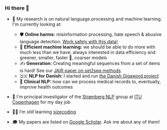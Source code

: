 ### Hi there 👋


- 🔭 My research is on natural language processing and machine learning. I'm currently looking at:
  - 🛡️ **Online harms:** misinformation processing, hate speech & abusive language detection. [Work safely with this data!](https://arxiv.org/abs/2204.14256)
  - 🌱 **Efficient machine learning:** we should be able to do more with much less than we have; always interested in data efficiency and greener, smaller, faster 🚀, coarser models
  - ✍️ **Generation:** Creating meaningful sequences from a set of items is hard! See our [JAIR paper on set2seq methods](https://dl.acm.org/doi/pdf/10.1613/jair.1.12839)
  - 🇩🇰 **NLP for Danish:** I started and run [the Danish Gigaword project](https://gigaword.dk)
  - 🥼 **Clinical NLP:** how can we process medical records to, eventually, improve health outcomes

- 🏢 I'm principal investigator of the [Strømberg NLP](https://stromberg.ai/) group at [ITU Copenhagen](https://en.itu.dk) for my day job

- 🧑‍🎓 I’m *still* learning [sizecoding](http://www.sizecoding.org/wiki/Main_Page)

- 🎓 My papers are listed on [Google Scholar](https://scholar.google.dk/citations?user=d8iwqa8AAAAJ&hl=en). Ask me about any of them!
